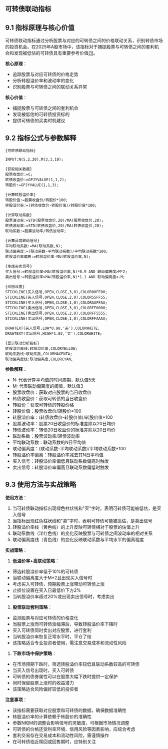 ## 可转债联动指标

## 9.1 指标原理与核心价值

可转债联动指标通过分析股票与对应的可转债之间的价格联动关系，识别转债市场的投资机会。在2025年A股市场中，该指标对于捕捉股票与可转债之间的套利机会和发现被低估的可转债具有重要参考价值[(1)](http://www.gupang.com/)。

**核心原理**：


*   追踪股票与对应可转债的价格走势
*   分析转股溢价率和波动率的变化
*   识别股票与可转债之间的联动关系异常

**核心价值**：


*   捕捉股票与可转债之间的套利机会
*   发现被低估的可转债投资标的
*   提供可转债的买卖时机建议

## 9.2 指标公式与参数解释



```
{可转债联动指标}

INPUT:N(5,2,20),M(3,1,10);

{获取相关数据}
股票收盘价:=C;
转债收盘价:=GPJYVALUE(1,1,2);
转股价:=GPJYVALUE(1,1,3);

{计算转股溢价率}
转股价值:=股票收盘价/转股价*100;
转股溢价率:=(转债收盘价-转股价值)/转股价值*100;

{计算联动系数}
股票波动率:=STD(股票收盘价,20)/MA(股票收盘价,20);
转债波动率:=STD(转债收盘价,20)/MA(转债收盘价,20);
联动系数:=股票波动率/转债波动率;

{计算异常联动信号}
平均联动系数:=MA(联动系数,N);
联动偏离度:=(联动系数-平均联动系数)/平均联动系数*100;
转股溢价率偏离:=转股溢价率-MA(转股溢价率,N);

{生成买卖信号}
买入信号:=转股溢价率<MA(转股溢价率,N)*0.9 AND 联动偏离度>M*2;
卖出信号:=转股溢价率>MA(转股溢价率,N)*1.1 AND 联动偏离度<-M;

{绘图设置}
STICKLINE(买入信号,OPEN,CLOSE,3,0),COLOR00FF00;
STICKLINE(买入信号,OPEN,CLOSE,2,0),COLOR55FF55;
STICKLINE(买入信号,OPEN,CLOSE,1,0),COLORAAFFAA;
STICKLINE(卖出信号,OPEN,CLOSE,3,0),COLORFF0000;
STICKLINE(卖出信号,OPEN,CLOSE,2,0),COLORFF5555;
STICKLINE(卖出信号,OPEN,CLOSE,1,0),COLORFFAAAA;

DRAWTEXT(买入信号,LOW*0.98,'买'),COLORWHITE;
DRAWTEXT(卖出信号,HIGH*1.02,'卖'),COLORWHITE;

{显示联动分析指标}
转股溢价率线:转股溢价率,COLORYELLOW;
联动系数线:联动系数,COLORMAGENTA;
联动偏离度线:联动偏离度,COLORCYAN;
```

**参数解释**：


*   N: 代表计算平均值的时间周期，默认值5天
*   M: 代表联动偏离度的阈值，默认值3
*   股票收盘价：获取对应股票的当日收盘价
*   转债收盘价：获取可转债的当日收盘价
*   转股价：获取可转债的转股价格
*   转股价值：股票收盘价/转股价*100
*   转股溢价率：(转债收盘价-转股价值)/转股价值*100
*   股票波动率：股票20日收盘价的标准差除以20日均价
*   转债波动率：转债20日收盘价的标准差除以20日均价
*   联动系数：股票波动率/转债波动率
*   平均联动系数：联动系数的N日平均值
*   联动偏离度：(联动系数-平均联动系数)/平均联动系数*100
*   转股溢价率偏离：转股溢价率减去其N日平均值
*   买入信号：转股溢价率偏低且联动系数偏高时触发
*   卖出信号：转股溢价率偏高且联动系数偏低时触发

## 9.3 使用方法与实战策略

**使用方法**：


1.  当可转债联动指标出现绿色柱状线和"买"字时，表明可转债可能被低估，是买入信号
2.  当指标出现红色柱状线和"卖"字时，表明可转债可能被高估，是卖出信号
3.  转股溢价率线（黄色线）的上升反映可转债相对于股票的估值上升
4.  联动系数线（洋红色线）的变化反映股票与可转债之间波动率的相对关系
5.  联动偏离度线（青色线）的变化反映联动系数与平均水平的偏离程度

**实战策略**：


1.  **低溢价率+高联动策略**：

*   筛选转股溢价率低于10%的可转债
*   当联动偏离度大于M*2且出现买入信号时
*   考虑买入可转债，预期股票上涨带动可转债上涨
*   止损位设置在买入日最低价下方2%
*   当转股溢价率超过20%或出现卖出信号时，考虑卖出

1.  **股债联动套利策略**：

*   监测股票与对应可转债的价格变化
*   当股票上涨而可转债涨幅滞后，导致转股溢价率下降时
*   买入可转债同时卖出对应股票，进行套利
*   当转股溢价率恢复正常水平时，平仓了结
*   该策略适合专业投资者使用，需注意交易成本和流动性风险

1.  **下跌市场中保护策略**：

*   在市场预期下跌时，筛选转股溢价率较低且联动系数较高的可转债
*   当买入信号出现时，买入可转债
*   可转债的债券属性可以在股票大幅下跌时提供一定保护
*   同时保留股票上涨时的收益潜力
*   该策略适合风险偏好较低的投资者

**注意事项**：



*   该指标需要获取对应股票和可转债的数据，确保数据准确性
*   转股溢价率的计算依赖于转股价的准确性
*   参数N和M的调整会影响信号的灵敏度，可根据市场情况调整
*   可转债的价格还受利率环境、信用风险等因素影响，应综合考虑
*   套利交易存在交易成本和流动性风险，需谨慎操作
*   在可转债临近赎回或回售期时，应特别关注